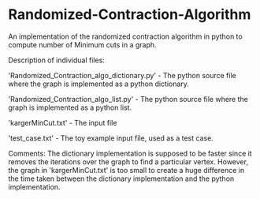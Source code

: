 Randomized-Contraction-Algorithm
================================

An implementation of the randomized contraction algorithm in python to compute number of Minimum cuts in a graph.

Description of individual files:

'Randomized_Contraction_algo_dictionary.py' - The python source file where the graph is implemented as a python dictionary.

'Randomized_Contraction_algo_list.py' - The python source file where the graph is implemented as a python list.

'kargerMinCut.txt' - The input file

'test_case.txt' - The toy example input file, used as a test case.

Comments:
The dictionary implementation is supposed to be faster since it removes the iterations over the graph 
to find a particular vertex. However, the graph in 'kargerMinCut.txt' is too small to create a huge difference
in the time taken between the dictionary implementation and the python implementation.
